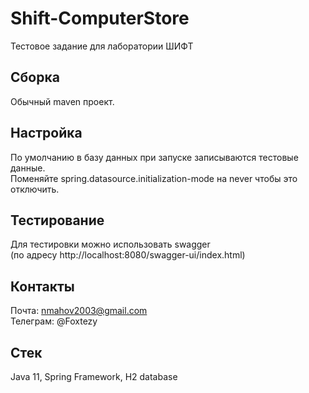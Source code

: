 # Shift-ComputerStore
Тестовое задание для лаборатории ШИФТ
## Сборка
Обычный maven проект.
## Настройка
По умолчанию в базу данных при запуске записываются тестовые данные.  
Поменяйте spring.datasource.initialization-mode на never чтобы это отключить.
## Тестирование
Для тестировки можно использовать swagger  
(по адресу http://localhost:8080/swagger-ui/index.html)
## Контакты
Почта: nmahov2003@gmail.com  
Телеграм: @Foxtezy

## Стек
Java 11, Spring Framework, H2 database
